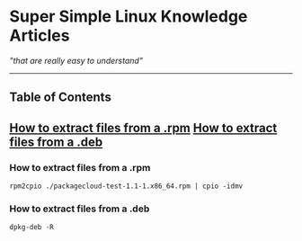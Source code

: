 # Super Simple Linux Knowledge Articles #
*"that are really easy to understand"*

---

## Table of Contents ##
[How to extract files from a .rpm](#how-to-extract-files-from-a-.rpm)
[How to extract files from a .deb](#how-to-extract-files-from-a-.deb)
---

### How to extract files from a .rpm ###

```console
rpm2cpio ./packagecloud-test-1.1-1.x86_64.rpm | cpio -idmv
```

### How to extract files from a .deb ###

```console
dpkg-deb -R
```
